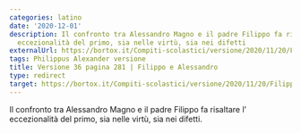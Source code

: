 ```yaml
---
categories: latino
date: '2020-12-01'
description: Il confronto tra Alessandro Magno e il padre Filippo fa risaltare l'
  eccezionalità del primo, sia nelle virtù, sia nei difetti
externalUrl: https://bortox.it/Compiti-scolastici/versione/2020/11/20/Filippo-e-Alessandro.html
tags: Philippus Alexander versione
title: Versione 36 pagina 281 | Filippo e Alessandro
type: redirect
target: https://bortox.it/Compiti-scolastici/versione/2020/11/20/Filippo-e-Alessandro.html
---
```

Il confronto tra Alessandro Magno e il padre Filippo fa risaltare l'
  eccezionalità del primo, sia nelle virtù, sia nei difetti.